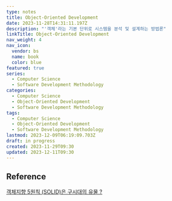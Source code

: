 ```yaml
---
type: notes
title: Object-Oriented Development
date: 2023-11-28T14:31:11.197Z
description: "'객체'라는 기본 단위로 시스템을 분석 및 설계하는 방법론"
linkTitle: Object-Oriented Development
nav_weight: 4
nav_icon:
  vendor: bs
  name: book
  color: blue
featured: true
series:
  - Computer Science
  - Software Development Methodology
categories:
  - Computer Science
  - Object-Oriented Development
  - Software Development Methodology
tags:
  - Computer Science
  - Object-Oriented Development
  - Software Development Methodology
lastmod: 2023-12-09T06:19:09.703Z
draft: in progress
created: 2023-11-29T09:30
updated: 2023-12-11T09:30
---
```


## Reference

[객체지향 5원칙 (SOLID)은 구시대의 유물 ?](https://mangsby.com/blog/programming/%EA%B0%9D%EC%B2%B4%EC%A7%80%ED%96%A5-5%EC%9B%90%EC%B9%99-solid%EC%9D%80-%EA%B5%AC%EC%8B%9C%EB%8C%80%EC%9D%98-%EC%9C%A0%EB%AC%BC%EC%9D%B8%EA%B0%80/)
